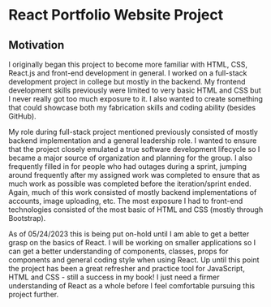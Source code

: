 # React Portfolio Website Project
## Motivation
I originally began this project to become more familiar with HTML, CSS, React.js and front-end development in general. I worked on a full-stack development project in college but mostly in the backend. My frontend development skills previously were limited to very basic HTML and CSS but I never really got too much exposure to it.
I also wanted to create something that could showcase both my fabrication skills and coding ability (besides GitHub). 

My role during full-stack project mentioned previously consisted of mostly backend implementation and a general leadership role. I wanted to ensure that the project closely emulated a true software development lifecycle so I became a major source of organization and planning for the group. I also frequently filled in for people who had outages during a sprint, jumping around frequently after my assigned work was completed to ensure that as much work as possible was completed before the iteration/sprint ended. Again, much of this work consisted of mostly backend implementations of accounts, image uploading, etc. The most exposure I had to front-end technologies consisted of the most basic of HTML and CSS (mostly through Bootstrap).

As of 05/24/2023 this is being put on-hold until I am able to get a better grasp on the basics of React. I will be working on smaller applications so I can get a better understanding of components, classes, props for components and general coding style when using React. Up until this point the project has been a great refresher and practice tool for JavaScript, HTML and CSS - still a success in my book! I just need a firmer understanding of React as a whole before I feel comfortable pursuing this project further. 
